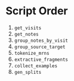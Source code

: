 # Script Order

1. `get_visits`
2. `get_notes`
3. `group_notes_by_visit`
4. `group_source_target`
5. `tokenize_mrns`
6. `extractive_fragments`
7. `collect_examples`
9. `gen_splits`
